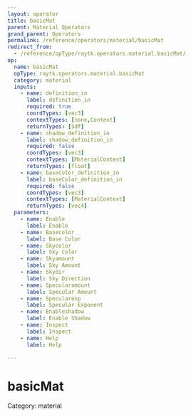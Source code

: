 ```yaml
---
layout: operator
title: basicMat
parent: Material Operators
grand_parent: Operators
permalink: /reference/operators/material/basicMat
redirect_from:
  - /reference/opType/raytk.operators.material.basicMat/
op:
  name: basicMat
  opType: raytk.operators.material.basicMat
  category: material
  inputs:
    - name: definition_in
      label: definition_in
      required: true
      coordTypes: [vec3]
      contextTypes: [none,Context]
      returnTypes: [Sdf]
    - name: shadow_definition_in
      label: shadow_definition_in
      required: false
      coordTypes: [vec3]
      contextTypes: [MaterialContext]
      returnTypes: [float]
    - name: baseColor_definition_in
      label: baseColor_definition_in
      required: false
      coordTypes: [vec3]
      contextTypes: [MaterialContext]
      returnTypes: [vec4]
  parameters:
    - name: Enable
      label: Enable
    - name: Basecolor
      label: Base Color
    - name: Skycolor
      label: Sky Color
    - name: Skyamount
      label: Sky Amount
    - name: Skydir
      label: Sky Direction
    - name: Specularamount
      label: Specular Amount
    - name: Specularexp
      label: Specular Exponent
    - name: Enableshadow
      label: Enable Shadow
    - name: Inspect
      label: Inspect
    - name: Help
      label: Help

---
```


# basicMat

Category: material

